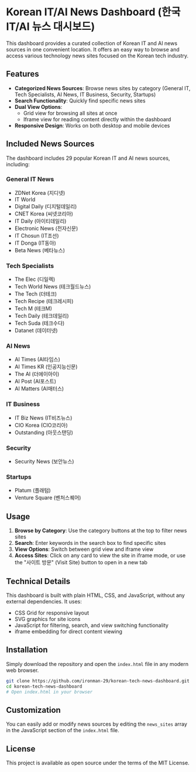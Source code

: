 # Korean IT/AI News Dashboard (한국 IT/AI 뉴스 대시보드)

This dashboard provides a curated collection of Korean IT and AI news sources in one convenient location. It offers an easy way to browse and access various technology news sites focused on the Korean tech industry.

## Features

- **Categorized News Sources**: Browse news sites by category (General IT, Tech Specialists, AI News, IT Business, Security, Startups)
- **Search Functionality**: Quickly find specific news sites 
- **Dual View Options**: 
  - Grid view for browsing all sites at once
  - Iframe view for reading content directly within the dashboard
- **Responsive Design**: Works on both desktop and mobile devices

## Included News Sources

The dashboard includes 29 popular Korean IT and AI news sources, including:

### General IT News
- ZDNet Korea (지디넷)
- IT World
- Digital Daily (디지털데일리)
- CNET Korea (씨넷코리아)
- IT Daily (아이티데일리)
- Electronic News (전자신문)
- IT Chosun (IT조선)
- IT Donga (IT동아)
- Beta News (베타뉴스)

### Tech Specialists
- The Elec (디일렉)
- Tech World News (테크월드뉴스)
- The Tech (더테크)
- Tech Recipe (테크레시피)
- Tech M (테크M)
- Tech Daily (테크데일리)
- Tech Suda (테크수다)
- Datanet (데이터넷)

### AI News
- AI Times (AI타임스)
- AI Times KR (인공지능신문)
- The AI (더에이아이)
- AI Post (AI포스트)
- AI Matters (AI매터스)

### IT Business
- IT Biz News (IT비즈뉴스)
- CIO Korea (CIO코리아)
- Outstanding (아웃스탠딩)

### Security
- Security News (보안뉴스)

### Startups
- Platum (플래텀)
- Venture Square (벤처스퀘어)

## Usage

1. **Browse by Category**: Use the category buttons at the top to filter news sites
2. **Search**: Enter keywords in the search box to find specific sites
3. **View Options**: Switch between grid view and iframe view
4. **Access Sites**: Click on any card to view the site in iframe mode, or use the "사이트 방문" (Visit Site) button to open in a new tab

## Technical Details

This dashboard is built with plain HTML, CSS, and JavaScript, without any external dependencies. It uses:

- CSS Grid for responsive layout
- SVG graphics for site icons
- JavaScript for filtering, search, and view switching functionality
- iframe embedding for direct content viewing

## Installation

Simply download the repository and open the `index.html` file in any modern web browser.

```bash
git clone https://github.com/ironman-29/korean-tech-news-dashboard.git
cd korean-tech-news-dashboard
# Open index.html in your browser
```

## Customization

You can easily add or modify news sources by editing the `news_sites` array in the JavaScript section of the `index.html` file.

## License

This project is available as open source under the terms of the MIT License.
